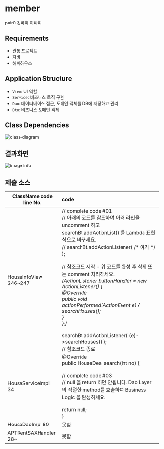 # member

pair0 김싸피 이싸피

## Requirements

- 관통 프로젝트
- 자바
- 해피하우스

## Application Structure

- `View`: UI 역할
- `Service`: 비즈니스 로직 구현
- `Dao`: 데이터베이스 접근, 도메인 객체를 DB에 저장하고 관리
- `Dto`: 비즈니스 도메인 객체

## Class Dependencies

![class-diagram](http://www.plantuml.com/plantuml/proxy?src=https://raw.githubusercontent.com/lcalmsky/member/master/class-diagram.puml)


## 결과화면
![image info](./img/00.PNG)


## 제출 소스
| ClassName  code line No. | code                                                         |
| ------------------------ | :----------------------------------------------------------- |
| HouseInfoView 246~247    | // complete code #01<br/>		// 아래의 코드를 참조하여 아래 라인을 uncomment 하고 searchBt.addActionList() 를 Lambda 표현식으로 바꾸세요.<br/>		// searchBt.addActionListener( /* 여기 */ );<br/>		<br/>		// 참조코드 시작 - 위 코드를 완성 후 삭제 또는 comment 처리하세요.<br/>		/*ActionListener buttonHandler = new ActionListener() {<br/>			@Override<br/>			public void actionPerformed(ActionEvent e) {<br/>				searchHouses();<br/>			}<br/>		};*/<br/>		<br/>		searchBt.addActionListener( (e)->searchHouses() );<br/>		// 참조코드 종료<br/> |
| HouseServiceImpl 34      | @Override<br/>	public HouseDeal search(int no) {<br/>		<br/>		// complete code #03<br/>		// null 을 return 하면 안됩니다. Dao Layer 의 적절한 method를 호출하여 Business Logic 을 완성하세요.<br/>		<br/>		return null;<br/>	} |
| HouseDaoImpl  80         | 못함                                                         |
| APTRentSAXHandler 28~    | 못함                                                         |


